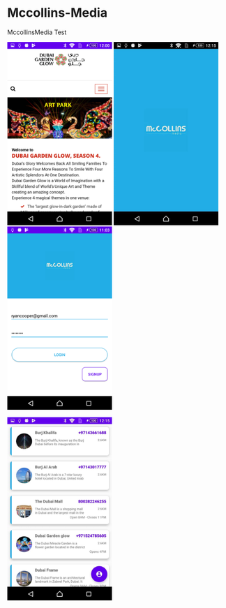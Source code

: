 # Mccollins-Media
MccollinsMedia Test



<img src="https://github.com/raheez/Mccollins-Media/blob/master/ScreenShots/DetailPage.png" width="240" height="420">    <img src="https://github.com/raheez/Mccollins-Media/blob/master/ScreenShots/SplashScreen.jpeg" width="240" height="420">    <img src="https://github.com/raheez/Mccollins-Media/blob/master/ScreenShots/LoginScreen.png" width="240" height="420">


<img src="https://github.com/raheez/Mccollins-Media/blob/master/ScreenShots/HomeScreen.jpeg" width="240" height="420"> 
